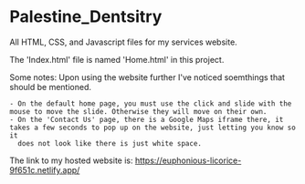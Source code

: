 # Palestine_Dentsitry
All HTML, CSS, and Javascript files for my services website. 

The 'Index.html' file is named 'Home.html' in this project. 

Some notes: Upon using the website further I've noticed soemthings that should be mentioned. 

    - On the default home page, you must use the click and slide with the mouse to move the slide. Otherwise they will move on their own. 
    - On the 'Contact Us' page, there is a Google Maps iframe there, it takes a few seconds to pop up on the website, just letting you know so it 
      does not look like there is just white space. 

The link to my hosted website is: https://euphonious-licorice-9f651c.netlify.app/ 

